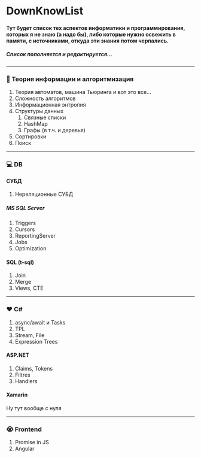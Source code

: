 # DownKnowList
#### Тут будет список тех аспектов информатики и программирования, которых я не знаю (а надо бы), либо которые нужно освежить в памяти, с источниками, откуда эти знания потом черпались.
##### Список пополняется и редактируется...
***

### :gem: Теория информации и алгоритмизация

1. Теория автоматов, машина Тьюринга и вот это все...
2. Сложность алгоритмов
3. Информационная энтропия
4. Структуры данных
    1. Связные списки
    2. HashMap
    3. Графы (в т.ч. и деревья)
5. Сортировки
6. Поиск
***

### :computer: DB
#### СУБД
1. Нереляционные СУБД
##### MS SQL Server
1. Triggers
2. Cursors
3. ReportingServer
4. Jobs
5. Optimization 

#### SQL (t-sql)
1. Join
2. Merge
3. Views, CTE
***

### :heart: С#

1. async/await и Tasks
2. TPL
3. Stream, File
4. Expression Trees

#### ASP.NET
1. Claims, Tokens
2. Filtres
3. Handlers

#### Xamarin
Ну тут вообще с нуля
***

### :sob: Frontend
1. Promise in JS
2. Angular
